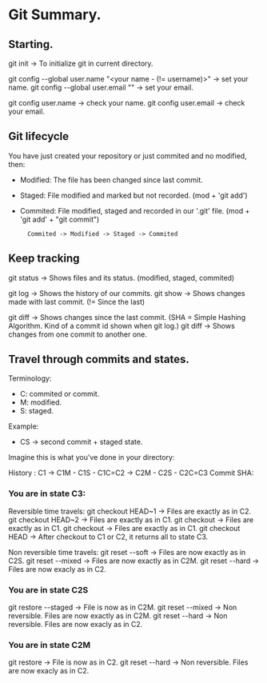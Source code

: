 Git Summary.
============

Starting.
---------

git init -> To initialize git in current directory.

git config --global user.name "<your name - (!= username)>" -> set your name.
git config --global user.email "<your email>" -> set your email.

git config user.name -> check your name.
git config user.email -> check your email.

Git lifecycle
-------------
You have just created your repository or just commited and no modified, then:

- Modified: The file has been changed since last commit.
- Staged: File modified and marked but not recorded. (mod + 'git add')
- Commited: File modified, staged and recorded in our '.git' file. (mod + 'git add' + "git commit")

        Commited -> Modified -> Staged -> Commited

Keep tracking
-------------
git status -> Shows files and its status. (modified, staged, commited)

git log -> Shows the history of our commits.
git show -> Shows changes made with last commit. (!= Since the last)

git diff -> Shows changes since the last commit.
(SHA = Simple Hashing Algorithm. Kind of a commit id shown when git log.)
git diff <SHA-before> <SHA-after> -> Shows changes from one commit to another one.

Travel through commits and states.
-----------------------
Terminology:
- C: commited or commit.
- M: modified.
- S: staged.

Example:
- CS -> second commit + staged state.

Imagine this is what you've done in your directory:

History   :      C1 -> C1M - C1S - C1C=C2 -> C2M - C2S - C2C=C3
Commit SHA:    <SHA1>              <SHA2>                <SHA3>

### You are in state C3:
Reversible time travels:
git checkout HEAD~1 -> Files are exactly as in C2.
git checkout HEAD~2 -> Files are exactly as in C1.
git checkout <SHA2> -> Files are exactly as in C1.
git checkout <SHA1> -> Files are exactly as in C1.
git checkout HEAD -> After checkout to C1 or C2, it returns all to state C3.

Non reversible time travels:
git reset --soft <SHA2> -> Files are now exactly as in C2S.
git reset --mixed <SHA2> -> Files are now exactly as in C2M.
git reset --hard <SHA2> -> Files are now exacly as in C2.

### You are in state C2S
git restore --staged <file> -> File is now as in C2M.
git reset --mixed <SHA2> -> Non reversible. Files are now exactly as in C2M.
git reset --hard <SHA2> -> Non reversible. Files are now exacly as in C2.

### You are in state C2M
git restore <file> -> File is now as in C2.
git reset --hard <SHA2> -> Non reversible. Files are now exacly as in C2.
